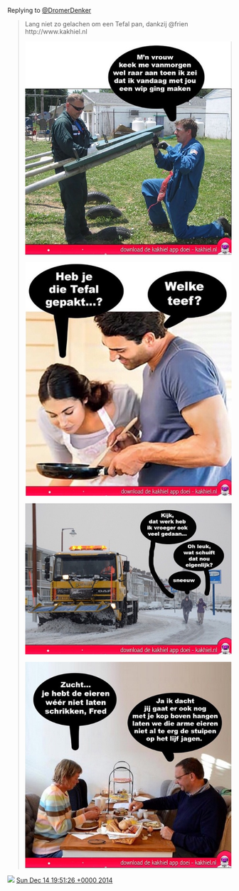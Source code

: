 Replying to [@DromerDenker](https://twitter.com/frien/status/544046835816738816)

> Lang niet zo gelachen om een Tefal pan, dankzij @frien http://www\.kakhiel\.nl 
> 
> ![](../../media/544218122979651584-B4uwaJ3CIAIVFe3.png)
> 
> ![](../../media/544218122979651584-B4uwZWXCcAAVwlx.png)
> 
> ![](../../media/544218122979651584-B4uwaGJCcAIu3Xf.png)
> 
> ![](../../media/544218122979651584-B4uwZxlCMAAIlZG.png)

<img src="../../media/tweet.ico" width="12" /> [Sun Dec 14 19:51:26 +0000 2014](https://twitter.com/DromerDenker/status/544218122979651584)